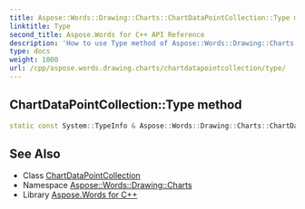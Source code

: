 ```yaml
---
title: Aspose::Words::Drawing::Charts::ChartDataPointCollection::Type method
linktitle: Type
second_title: Aspose.Words for C++ API Reference
description: 'How to use Type method of Aspose::Words::Drawing::Charts::ChartDataPointCollection class in C++.'
type: docs
weight: 1000
url: /cpp/aspose.words.drawing.charts/chartdatapointcollection/type/
---
```

## ChartDataPointCollection::Type method




```cpp
static const System::TypeInfo & Aspose::Words::Drawing::Charts::ChartDataPointCollection::Type()
```

## See Also

* Class [ChartDataPointCollection](../)
* Namespace [Aspose::Words::Drawing::Charts](../../)
* Library [Aspose.Words for C++](../../../)
